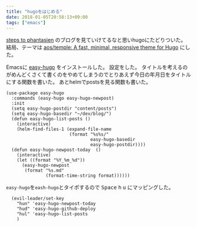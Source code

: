 ```yaml
---
title: "hugoをはじめる"
date: 2018-01-05T20:58:13+09:00
tags: ["emacs"]
---
```


[steps to phantasien](http://anemone.dodgson.org/) のブログを見ていけてるなと思いhugoにたどりついた。
結局、テーマは [aos/temple: A fast, minimal, responsive theme for Hugo](https://github.com/aos/temple) にした。

Emacsに [easy-hugo](https://github.com/masasam/emacs-easy-hugo) をインストールした。
設定をした。
タイトルを考えるのがめんどくさくて書くのをやめてしまうのでとりあえず今日の年月日をタイトルにする関数を書いた。
あとhelmでpostsを見る関数も書いた。

``` emacs-lisp
(use-package easy-hugo
  :commands (easy-hugo easy-hugo-newpost)
  :init
  (setq easy-hugo-postdir "content/posts")
  (setq easy-hugo-basedir "~/dev/blog/")
  (defun easy-hugo-list-posts ()
    (interactive)
    (helm-find-files-1 (expand-file-name
                        (format "%s%s/"
                                easy-hugo-basedir
                                easy-hugo-postdir))))
  (defun easy-hugo-newpost-today  ()
    (interactive)
    (let ((format "%Y_%m_%d"))
      (easy-hugo-newpost
       (format "%s.md"
               (format-time-string format))))))
```


`easy-hugo`を`eash-hugo`とタイポするので <kbd>Space</kbd> <kbd>h</kbd> <kbd>u</kbd> にマッピングした。

``` emacs-lisp
  (evil-leader/set-key
    "hun" 'easy-hugo-newpost-today
    "hud" 'easy-hugo-github-deploy
    "hul" 'easy-hugo-list-posts
    )
```

